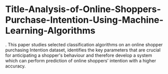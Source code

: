 # Title-Analysis-of-Online-Shoppers-Purchase-Intention-Using-Machine-Learning-Algorithms
. This paper studies selected classification algorithms on an online shopper purchasing Intention dataset, identifies the key parameters that are crucial for anticipating a shopper's behaviour and therefore develop a system which can perform prediction of online shoppers’ intention with a higher accuracy. 
